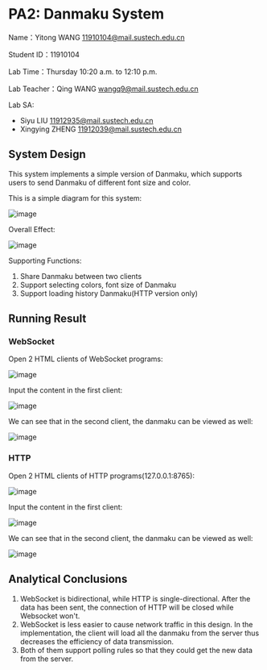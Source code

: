# PA2: Danmaku System

Name：Yitong WANG 11910104@mail.sustech.edu.cn

Student ID：11910104

Lab Time：Thursday 10:20 a.m. to 12:10 p.m.

Lab Teacher：Qing WANG wangq9@mail.sustech.edu.cn

Lab SA:
- Siyu LIU 11912935@mail.sustech.edu.cn
- Xingying ZHENG 11912039@mail.sustech.edu.cn

## System Design
This system implements a simple version of Danmaku, which supports users to send Danmaku of different font size and color.

This is a simple diagram for this system:

![image](https://user-images.githubusercontent.com/64548919/164993161-27dbe9fe-a9ff-4136-89c2-457d55ce9f88.png)

Overall Effect:

![image](https://user-images.githubusercontent.com/64548919/164993252-0bab9944-73b2-41a7-b77a-7b791e6d48f6.png)

Supporting Functions:
1. Share Danmaku between two clients
2. Support selecting colors, font size of Danmaku
3. Support loading history Danmaku(HTTP version only)


## Running Result

### WebSocket
Open 2 HTML clients of WebSocket programs:

![image](https://user-images.githubusercontent.com/64548919/164993394-be91e906-05a3-4c87-b56f-04dcd727e621.png)

Input the content in the first client:

![image](https://user-images.githubusercontent.com/64548919/164993440-b1d92182-2c89-4b5f-91be-07e77c9efcc8.png)

We can see that in the second client, the danmaku can be viewed as well:

![image](https://user-images.githubusercontent.com/64548919/164993588-aa15dddc-2de7-4629-98a8-f30f8269d02c.png)

### HTTP
Open 2 HTML clients of HTTP programs(127.0.0.1:8765):

![image](https://user-images.githubusercontent.com/64548919/164993559-4fc1c039-7bad-4d73-807e-22bdb63dd5c6.png)

Input the content in the first client:

![image](https://user-images.githubusercontent.com/64548919/164993664-c78f2a3e-2ea3-4043-a82d-78ed0a80762d.png)

We can see that in the second client, the danmaku can be viewed as well:

![image](https://user-images.githubusercontent.com/64548919/164993684-f60e5eed-1609-4c54-8e0c-fa36729ab654.png)

## Analytical Conclusions
1. WebSocket is bidirectional, while HTTP is single-directional. After the data has been sent, the connection of HTTP will be closed while Websocket won't.
2. WebSocket is less easier to cause network traffic in this design. In the implementation, the client will load all the danmaku from the server thus decreases the efficiency of data transmission.
3. Both of them support polling rules so that they could get the new data from the server.
